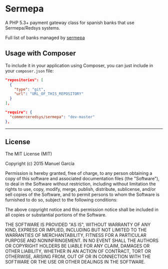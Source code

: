 # Sermepa

A PHP 5.3+ payment gateway class for spanish banks that use Sermepa/Redsys systems.

Full list of banks managed by [sermepa](http://www.redsys.es/wps/portal/redsys/publica/acercade/nuestrosSocios)

## Usage with Composer

To include it in your application using Composer, you can just include in your `composer.json` file:

```json
"repositories": [
  {
    "type": "git",
    "url": "URL_OF_THIS_REPOSITORY"
  }
],

"require": {
  "commerceredsys/sermepa": "dev-master"
},
```

----------

License
-------
The MIT License (MIT)

Copyright (c) 2015 Manuel García

Permission is hereby granted, free of charge, to any person obtaining a copy
of this software and associated documentation files (the "Software"), to deal
in the Software without restriction, including without limitation the rights
to use, copy, modify, merge, publish, distribute, sublicense, and/or sell
copies of the Software, and to permit persons to whom the Software is
furnished to do so, subject to the following conditions:

The above copyright notice and this permission notice shall be included in all
copies or substantial portions of the Software.

THE SOFTWARE IS PROVIDED "AS IS", WITHOUT WARRANTY OF ANY KIND, EXPRESS OR
IMPLIED, INCLUDING BUT NOT LIMITED TO THE WARRANTIES OF MERCHANTABILITY,
FITNESS FOR A PARTICULAR PURPOSE AND NONINFRINGEMENT. IN NO EVENT SHALL THE
AUTHORS OR COPYRIGHT HOLDERS BE LIABLE FOR ANY CLAIM, DAMAGES OR OTHER
LIABILITY, WHETHER IN AN ACTION OF CONTRACT, TORT OR OTHERWISE, ARISING FROM,
OUT OF OR IN CONNECTION WITH THE SOFTWARE OR THE USE OR OTHER DEALINGS IN THE
SOFTWARE.
